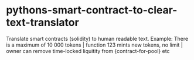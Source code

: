 # pythons-smart-contract-to-clear-text-translator
Translate smart contracts (solidity) to human readable text. Example: There is a maximum of 10 000 tokens | function 123 mints new tokens, no limit | owner can remove time-locked liquitity from {contract-for-pool} etc
